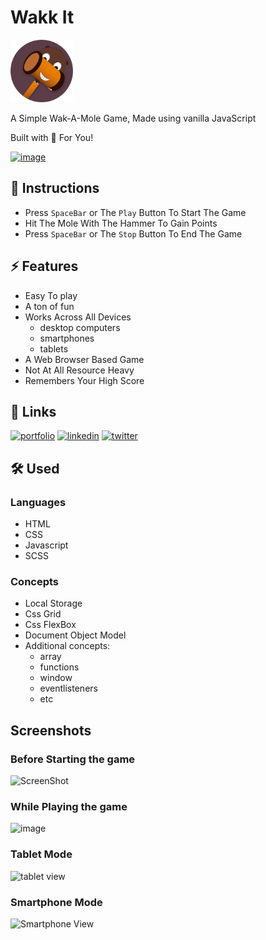 # Wakk It

<img src="assets/logo.png" alt="logo" width="100"/>

A Simple Wak-A-Mole Game,
Made using vanilla JavaScript

Built with 🤍 For You!

<a href="https://kushagra-aa.github.io/WakIt/">![image](https://user-images.githubusercontent.com/68841296/135712331-a595d2b9-1728-424d-b2ae-669a361c83cf.png)
</a>

## 📃 Instructions

- Press `SpaceBar` or The `Play` Button To Start The Game
- Hit The Mole With The Hammer To Gain Points
- Press `SpaceBar` or The `Stop` Button To End The Game

## ⚡ Features

- Easy To play
- A ton of fun
- Works Across All Devices
  - desktop computers
  - smartphones
  - tablets
- A Web Browser Based Game
- Not At All Resource Heavy
- Remembers Your High Score

## 🔗 Links

[![portfolio](https://img.shields.io/badge/my_portfolio-000?style=for-the-badge&logo=ko-fi&logoColor=white)](https://kushagra-aa.github.io/portfolio/)
[![linkedin](https://img.shields.io/badge/linkedin-0A66C2?style=for-the-badge&logo=linkedin&logoColor=white)](https://www.linkedin.com/in/kushagra-aa/)
[![twitter](https://img.shields.io/badge/twitter-1DA1F2?style=for-the-badge&logo=twitter&logoColor=white)](https://twitter.com/a_kushagraa)

## 🛠 Used

### Languages

- HTML
- CSS
- Javascript
- SCSS

### Concepts

- Local Storage
- Css Grid
- Css FlexBox
- Document Object Model
- Additional concepts:
  - array
  - functions
  - window
  - eventlisteners
  - etc

## Screenshots

### Before Starting the game

![ScreenShot](https://user-images.githubusercontent.com/68841296/135712217-5fafc8f3-c9cd-4d12-85b5-f16bf123295f.png)

### While Playing the game

![image](https://user-images.githubusercontent.com/68841296/135713261-1eb43eec-8105-4317-a4b4-82e9a7732438.png)

### Tablet Mode

![tablet view](https://user-images.githubusercontent.com/68841296/135728952-e66c329e-8204-44d2-a5eb-9aa83f54aeea.png)

### Smartphone Mode

![Smartphone View](https://user-images.githubusercontent.com/68841296/135728955-e5a6aea0-ed3b-4fd0-8c67-3d9d06c415b7.png)
